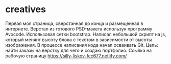 # creatives
Первая моя страница, сверстанная до конца и размещенная в интернете.
Верстал из готового PSD-макета используя программу Avocode.
Использовал сетки bootstrap.
Написал небольшой скрипт на js, который менянт высоту блока с текстом в зависимости от высоты изображения.
В процессе написания кода начал осваивать Git.
Цель: найти заказы на верстку для чего и создаю портфолио.
Ссылка на рабочую страницу https://silly-liskov-fcc677.netlify.com/
